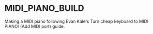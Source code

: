 # MIDI_PIANO_BUILD
Making a MIDI piano following Evan Kale's Turn cheap keyboard to MIDI PIANO! (Add MIDI port) guide.

